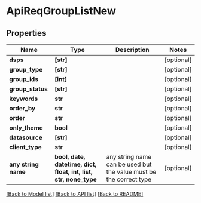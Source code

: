 # ApiReqGroupListNew


## Properties
Name | Type | Description | Notes
------------ | ------------- | ------------- | -------------
**dsps** | **[str]** |  | [optional] 
**group_type** | **[str]** |  | [optional] 
**group_ids** | **[int]** |  | [optional] 
**group_status** | **[str]** |  | [optional] 
**keywords** | **str** |  | [optional] 
**order_by** | **str** |  | [optional] 
**order** | **str** |  | [optional] 
**only_theme** | **bool** |  | [optional] 
**datasource** | **[str]** |  | [optional] 
**client_type** | **str** |  | [optional] 
**any string name** | **bool, date, datetime, dict, float, int, list, str, none_type** | any string name can be used but the value must be the correct type | [optional]

[[Back to Model list]](../README.md#documentation-for-models) [[Back to API list]](../README.md#documentation-for-api-endpoints) [[Back to README]](../README.md)


